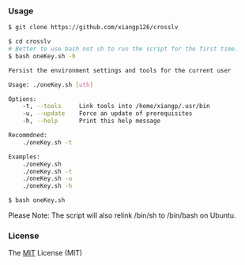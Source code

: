 ### Usage
```bash
$ git clone https://github.com/xiangp126/crosslv

$ cd crosslv
# Better to use bash not sh to run the script for the first time.
$ bash oneKey.sh -h

Persist the environment settings and tools for the current user

Usage: ./oneKey.sh [uth]

Options:
    -t, --tools     Link tools into /home/xiangp/.usr/bin
    -u, --update    Force an update of prerequisites
    -h, --help      Print this help message

Recommdned:
    ./oneKey.sh -t

Examples:
    ./oneKey.sh
    ./oneKey.sh -t
    ./oneKey.sh -u
    ./oneKey.sh -h

$ bash oneKey.sh
```

<!-- ### Demo -->
<!-- ![](./res/persistlv.gif) -->

Please Note: The script will also relink /bin/sh to /bin/bash on Ubuntu.

### License
The [MIT](./LICENSE.txt) License (MIT)
